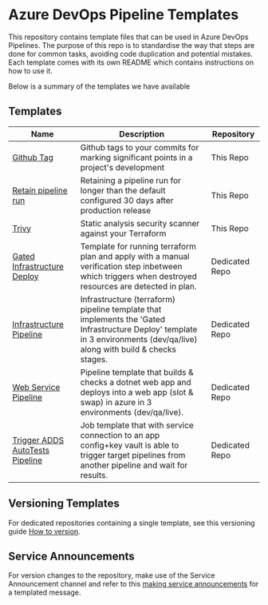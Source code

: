 # Azure DevOps Pipeline Templates

This repository contains template files that can be used in Azure DevOps Pipelines. The purpose of this repo is to standardise the way that steps are done for common tasks, avoiding code duplication and potential mistakes. Each template comes with its own README which contains instructions on how to use it.

Below is a summary of the templates we have available

## Templates

| Name                                                                                             | Description                                                                                                                                                               | Repository     |
|--------------------------------------------------------------------------------------------------|---------------------------------------------------------------------------------------------------------------------------------------------------------------------------|----------------|
| [Github Tag](./github-tag)                                                                       | Github tags to your commits for marking significant points in a project's development                                                                                     | This Repo      |
| [Retain pipeline run](./retain-pipelinerun)                                                      | Retaining a pipeline run for longer than the default configured 30 days after production release                                                                          | This Repo      |
| [Trivy](./trivy)                                                                                 | Static analysis security scanner against your Terraform                                                                                                                   | This Repo      |
| [Gated Infrastructure Deploy](https://github.com/UKHO/devops-gated-infrastructure-deploy)        | Template for running terraform plan and apply with a manual verification step inbetween which triggers when destroyed resources are detected in plan.                     | Dedicated Repo |
| [Infrastructure Pipeline](https://github.com/UKHO/devops-infrastructure-pipeline-template)       | Infrastructure (terraform) pipeline template that implements the 'Gated Infrastructure Deploy' template in 3 environments (dev/qa/live) along with build & checks stages. | Dedicated Repo |
| [Web Service Pipeline](https://github.com/UKHO/devops-web-service-pipeline-template)             | Pipeline template that builds & checks a dotnet web app and deploys into a web app (slot & swap) in azure in 3 environments (dev/qa/live).                                | Dedicated Repo |
| [Trigger ADDS AutoTests Pipeline](https://github.com/UKHO/devops-trigger-adds-autotest-pipeline) | Job template that with service connection to an app config+key vault is able to trigger target pipelines from another pipeline and wait for results.                      | Dedicated Repo |

## Versioning Templates

For dedicated repositories containing a single template, see this versioning guide [How to version](how-to-version.md).

## Service Announcements

For version changes to the repository, make use of the Service Announcement channel and refer to this [making service announcements](making-service-announcements.md) for a templated message.
